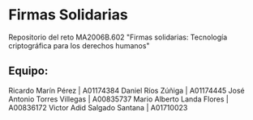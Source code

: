 # Firmas Solidarias
Repositorio del reto MA2006B.602 "Firmas solidarias: Tecnología criptográfica para los derechos humanos"
## Equipo:
Ricardo Marín Pérez | A01174384
Daniel Ríos Zúñiga | A01174445
José Antonio Torres Villegas | A00835737
Mario Alberto Landa Flores | A00836172
Victor Adid Salgado Santana 	| A01710023
